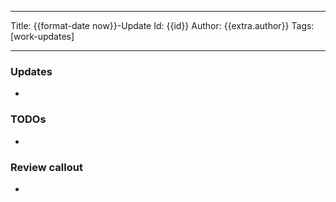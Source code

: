 
---
Title:   {{format-date now}}-Update
Id:      {{id}}
Author:  {{extra.author}}
Tags:    [work-updates]

---

### Updates

-

### TODOs

-


### Review callout

-
